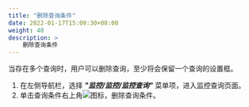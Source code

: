 ```yaml
---
title: "删除查询条件"
date: 2022-01-17T15:09:30+08:00
weight: 40
description: >
    删除查询条件
---
```


当存在多个查询时，用户可以删除查询，至少将会保留一个查询的设置框。

1. 在左侧导航栏，选择 **_"监控/监控/监控查询"_** 菜单项，进入监控查询页面。
2. 单击查询条件右上角![](../../../images/delete.png)图标，删除查询条件。